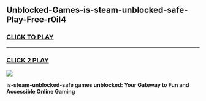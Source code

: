 
## Unblocked-Games-is-steam-unblocked-safe-Play-Free-r0il4
<h3>
<a href="https://premium76.site?title=is-steam-unblocked-safe&ref=21A">CLICK TO PLAY</a></h3>
<hr>

<h3>
<a href="https://premium76.site?title=is-steam-unblocked-safe&ref=21A">CLICK 2 PLAY</a>
  
</h3>

<a href="https://premium76.site?title=is-steam-unblocked-safe&ref=21A"><img src="https://clearcache.store/games.png"></a>


**is-steam-unblocked-safe games unblocked: Your Gateway to Fun and Accessible Online Gaming**
